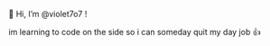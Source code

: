 👋 Hi, I’m @violet7o7 !

im learning to code on the side so i can someday quit my day job 👍

<!---
violet7o7/violet7o7 is a ✨ special ✨ repository because its `README.md` (this file) appears on your GitHub profile.
You can click the Preview link to take a look at your changes.
--->
